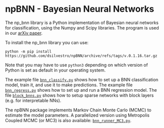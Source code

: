 # npBNN - Bayesian Neural Networks
The np_bnn library is a Python implementation of Bayesian neural networks for classification, using the Numpy and Scipy libraries. The program is used in our [arXiv paper](https://arxiv.org/abs/2005.04987).

To install the np_bnn library you can use:

```
python -m pip install https://github.com/dsilvestro/npBNN/archive/refs/tags/v.0.1.16.tar.gz
```
Note that you may have to use `python3` depending on which version of Python is set as default in your operating system. 


The example file [`bnn_classify.py`](https://github.com/dsilvestro/npBNN/blob/master/bnn_classify.py) shows how to set up a BNN classification model, train it, and use it to make predictions. 
The example file [`bnn_regress.py`](https://github.com/dsilvestro/npBNN/blob/master/bnn_regress.py) shows how to set up and run a BNN regression model.
The file [`block_bnns.py`](https://github.com/dsilvestro/npBNN/blob/master/block_bnns.py) shows how to setup sparse networks with block layers (e.g. for interpretable NNs). 

The npBNN package implements Markov Chain Monte Carlo (MCMC) to estimate the model parameters. A parallelized version using Metropolis Coupled MCMC (or MC3) is also available: [`bnn_runner_MC3.py`](https://github.com/dsilvestro/npBNN/blob/master/bnn_runner_MC3.py).
